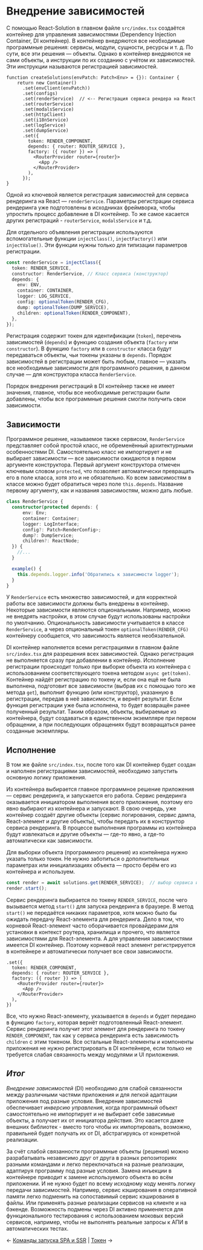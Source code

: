 # Внедрение зависимостей

С помощью React-Solution в главном файле `src/index.tsx` создаётся контейнер для управления зависимостями (Dependency Injection Container, DI контейнер). В контейнер внедряются все необходимые программные решения: сервисы, модули, сущности, ресурсы и т. д. По сути, все эти решения — объекты. Однако в контейнер внедряются не сами объекты, а инструкции по их созданию с учётом их зависимостей. Эти инструкции называются регистрацией зависимостей.

```tsx
function createSolutions(envPatch: Patch<Env> = {}): Container {
    return new Container()  
      .set(envClient(envPatch))  
      .set(configs)  
      .set(renderService)  // <-- Регистрация сервиса рендера на React
      .set(routerService)  
      .set(modalsService)  
      .set(httpClient)  
      .set(i18nService)  
      .set(logService)  
      .set(dumpService)  
      .set({  
        token: RENDER_COMPONENT,  
        depends: { router: ROUTER_SERVICE },  
        factory: ({ router }) => (  
          <RouterProvider router={router}>  
            <App />      
          </RouterProvider>    
        ),  
      });
}
```

Одной из ключевой является регистрация зависимостей для сервиса рендеринга на React — `renderService`. Параметры регистрации сервиса рендеринга уже подготовлены в исходниках фреймворка, чтобы упростить процесс добавление в DI контейнер. То же самое касается других регистраций - `routerService`, `modalsService` и т.д. 

Для отдельного объявления регистрации используются вспомогательные функции `injectClass()`, `injectFactory()` или `injectValue()`. Эти функции нужны только для типизации параметров регистрации.

```ts
const renderService = injectClass({  
  token: RENDER_SERVICE,  
  constructor: RenderService, // Класс сервиса (конструктор) 
  depends: {  
    env: ENV,  
    container: CONTAINER,  
    logger: LOG_SERVICE,  
    config: optionalToken(RENDER_CFG),
    dump: optionalToken(DUMP_SERVICE),    
    children: optionalToken(RENDER_COMPONENT),  
  },  
});
```

Регистрация содержит токен для идентификации (`token`), перечень зависимостей (`depends`) и функцию создания объекта (`factory` или `constructor`). В функцию `factory` или в `constructor` класса будут передаваться объекты, чьи токены указаны в `depends`. Порядок зависимостей в регистрации может быть любым, главное — указать все необходимые зависимости для программного решения, в данном случае — для конструктора класса `RenderService`. 

Порядок внедрения регистраций в DI контейнер также не имеет значения, главное, чтобы все необходимые регистрации были добавлены, чтобы все программные решения смогли получить свои зависимости.
## Зависимости

Программное решение, называемое также сервисом, `RenderService` представляет собой простой класс, не обременённый архитектурными особенностями DI. Самостоятельно класс не импортирует и не выбирает зависимости — все зависимости ожидаются в первом аргументе конструктора. Первый аргумент конструктора отмечен ключевым словом `protected`, что позволяет автоматически превращать его в поле класса, хотя это и не обязательно. Ко всем зависимостям в классе можно будет обратиться через поле `this.depends`. Название первому аргументу, как и названия зависимостям, можно дать любые.

```ts
class RenderService {  
  constructor(protected depends: {
      env: Env;  
      container: Container;  
      logger: LogInterface;
      config?: Patch<RenderConfig>;
      dump?: DumpService;          
      children?: ReactNode;
  }) {
    //...
  }

  example() {
    this.depends.logger.info('Обратились к зависимости logger');
  }
}
```

У `RenderService` есть множество зависимостей, и для корректной работы все зависимости должны быть внедрены в контейнер. Некоторые зависимости являются опциональными. Например, можно не внедрять настройки, в этом случае будут использованы настройки по умолчанию. Опциональность зависимости учитывается в классе `RenderService`, а через опциональный токен `optionalToken(RENDER_CFG)` контейнеру сообщается, что зависимость является необязательной.

DI контейнер наполняется всеми регистрациями в главном файле `src/index.tsx` для разрешения всех зависимостей. Однако регистрация не выполняется сразу при добавлении в контейнер. Исполнение регистрации происходит только при выборке объекта из контейнера с использованием соответствующего токена методом `async get(token)`. Контейнер найдёт регистрацию по токену и, если она ещё не была выполнена, подготовит все зависимости (выбрав их с помощью того же метода `get`), выполнит функцию (или конструктор), указанную в регистрации, передав в неё зависимости, и вернёт результат. Если функция регистрации уже была исполнена, то будет возвращён ранее полученный результат. Таким образом, объекты, выбираемые из контейнера, будут создаваться в единственном экземпляре при первом обращении, а при последующих обращениях будут возвращаться ранее созданные экземпляры.

## Исполнение

В том же файле `src/index.tsx`, после того как DI контейнер будет создан и наполнен регистрациями зависимостей, необходимо запустить основную логику приложения.

Из контейнера выбирается главное программное решение приложения — сервис рендеринга, и запускается его работа. Сервис рендеринга оказывается инициатором выполнения всего приложения, поэтому его явно выбирают из контейнера и запускают. В свою очередь, уже контейнер создаёт другие объекты (сервис логирования, сервис дампа, React-элемент и другие объекты), чтобы передать их в конструктор сервиса рендеринга. В процессе выполнения программы из контейнера будут извлекаться и другие объекты — где-то явно, а где-то автоматически как зависимости.

Для выборки объекта (программного решения) из контейнера нужно указать только токен. Не нужно заботиться о дополнительных параметрах или инициализациях объекта — просто берём его из контейнера и используем.

```ts 
const render = await solutions.get(RENDER_SERVICE);  // выбор сервиса из контейрера solutions
render.start();
```

Сервис рендеринга выбирается по токену `RENDER_SERVICE`, после чего вызывается метод `start()` для запуска рендеринга в браузере. В метод `start()` не передаётся никаких параметров, хотя можно было бы ожидать передачу React-элемента для рендеринга. Дело в том, что корневой React-элемент часто оборачивается провайдерами для установки в контекст роутера, хранилища и прочего, что является зависимостями для React-элемента. А для управления зависимостями имеется DI контейнер. Поэтому корневой react элемент регистрируется в контейнере и автоматически получает все свои зависимости. 

```tsx
.set({  
  token: RENDER_COMPONENT,  
  depends: { router: ROUTER_SERVICE },  
  factory: ({ router }) => (  
    <RouterProvider router={router}>  
      <App />    
    </RouterProvider>
  ),  
})
```

Все, что нужно React-элементу, указывается в `depends` и будет передано в функцию `factory`, которая вернёт подготовленный React-элемент. Сервис рендеринга получит этот элемент для рендеринга по токену `RENDER_COMPONENT`, так как у сервиса рендеринга есть зависимость `children` с этим токеном. Все остальные React-элементы и компоненты приложения не нужно регистрировать в DI контейнере, если только не требуется слабая связанность между модулями и UI приложения.

## _Итог_

*Внедрение зависимостей* (DI) необходимо для слабой связанности между различными частями приложения и для легкой адаптации приложения под разные условия. Внедрение зависимостей обеспечивает *инверсию управления*, когда программный объект самостоятельно не импортирует и не выбирает себе зависимые объекты, а получает их от инициатора действия. Это касается даже внешних библиотек - вместо того чтобы их импортировать, возможно, правильней будет получать их от DI, абстрагируясь от конкретной реализации.

За счёт слабой связанности программные объекты (решения) можно разрабатывать независимо друг от друга в разных репозиториях разными командами и легко переключаться на разные реализации, адаптируя программу под разные условия. Замена инъекции в контейнере приводит к замене используемого объекта во всём приложении. И не нужно будет по всему исходному коду менять логику передачи зависимостей. Например, сервис кэширования в оперативной памяти легко подменить на сопоставимый сервис кэширования в файлы. Или применять разные реализации сервисов на клиенте и на бэкенде. Возможность подмены через DI активно применяется для функционального тестирования с использованием моковых версий сервисов, например, чтобы не выполнять реальные запросы к АПИ в автоматических тестах. 

← [Команды запуска SPA и SSR](npm_commands_for_start_spa_ssr.md) | [Токен](dependency_management/token.md) →
